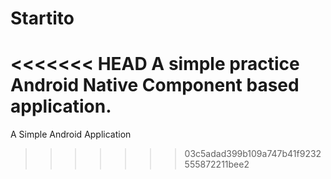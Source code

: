 Startito
========

<<<<<<< HEAD
A simple practice Android Native Component based application.
=======
A Simple Android Application
>>>>>>> 03c5adad399b109a747b41f9232555872211bee2
